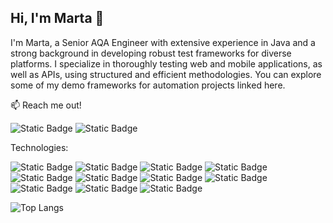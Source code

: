 ## Hi, I'm Marta 👋
I'm Marta, a Senior AQA Engineer with extensive experience in Java and a strong background in developing robust test frameworks for diverse platforms. I specialize in thoroughly testing web and mobile applications, as well as APIs, using structured and efficient methodologies. You can explore some of my demo frameworks for automation projects linked here.

📫 Reach me out!

![Static Badge](https://img.shields.io/badge/Marta%20Kravchuk-0e76a8?style=plastic&logo=LinkedIn&label=LinkedIn&link=https%3A%2F%2Fwww.linkedin.com%2Fin%2Fmarta-kravchuk-389b8079%2F) ![Static Badge](https://img.shields.io/badge/Marta%20Kravchuk-c71610?style=plastic&logo=Gmail&label=Gmail&link=mailto%3Amartakravchukav%40gmail.com)

Technologies:

![Static Badge](https://img.shields.io/badge/java-informational?style=plastic&logo=openjdk&label=Java) ![Static Badge](https://img.shields.io/badge/gradle-informational?style=plastic&logo=gradle&label=Java) ![Static Badge](https://img.shields.io/badge/maven-informational?style=plastic&logo=maven&label=Java) ![Static Badge](https://img.shields.io/badge/gatling-informational?style=plastic&logo=gatling&label=Java) ![Static Badge](https://img.shields.io/badge/xcode-informational?style=plastic&logo=Xcode&label=Java) ![Static Badge](https://img.shields.io/badge/appium-informational?style=plastic&logo=Appium&label=Java) ![Static Badge](https://img.shields.io/badge/testNG-informational?style=plastic&logo=testNG&label=Java) ![Static Badge](https://img.shields.io/badge/allure-informational?style=plastic&logo=Allure&label=Java) ![Static Badge](https://img.shields.io/badge/RESTAssured-informational?style=plastic&logo=RESTAssured&label=Java) ![Static Badge](https://img.shields.io/badge/selenium-informational?style=plastic&logo=selenium&label=Java) ![Static Badge](https://img.shields.io/badge/playwright-informational?style=plastic&logo=playwright&label=Java)


<!---Profile views counter 👁️‍🗨️

[![Marta profile views](https://u8views.com/api/v1/github/profiles/172013898/views/day-week-month-total-count.svg)](https://u8views.com/github/kmartita)

<img alt="Marta's GitHub stats"
src="https://github-readme-stats.vercel.app/api?username=kmartita&show_icons=true&theme=transparent"/>--->

<!---[![Top Langs](https://github-readme-stats.vercel.app/api/top-langs/?username=kmartita)](https://github.com/kmartita/github-readme-stats)--->

![Top Langs](https://github-readme-stats.vercel.app/api/top-langs/?username=kmartita&langs_count=10)
